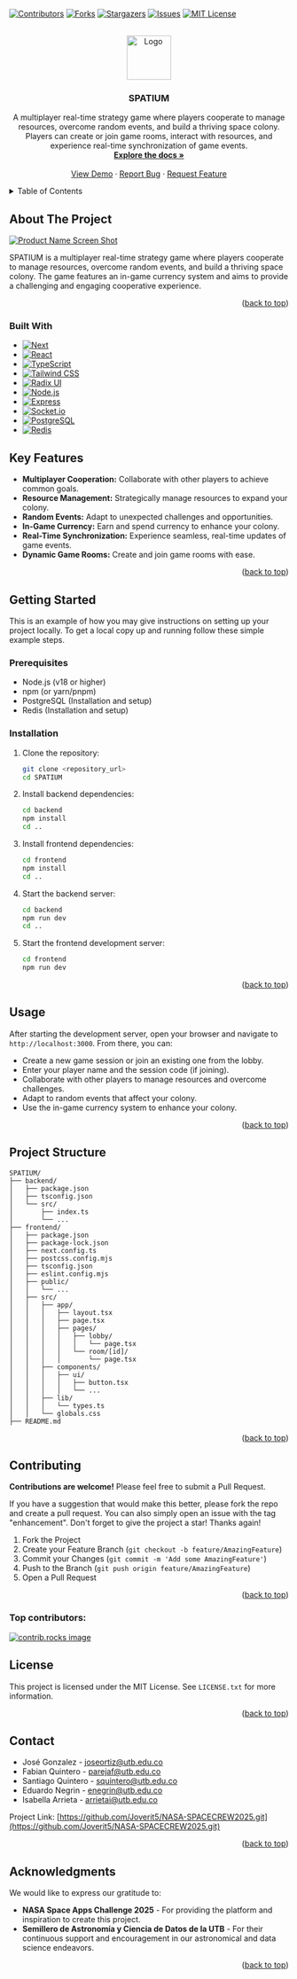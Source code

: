 <!-- Improved compatibility of back to top link: See: https://github.com/othneildrew/Best-README-Template/pull/73 -->
<a id="readme-top"></a>
<!--

<!-- PROJECT SHIELDS -->
<!--
*** I'm using markdown "reference style" links for readability.
*** Reference links are enclosed in brackets [ ] instead of parentheses ( ).
*** See the bottom of this document for the declaration of the reference variables
*** for contributors-url, forks-url, etc. This is an optional, concise syntax you may use.
*** https://www.markdownguide.org/basic-syntax/#reference-style-links
-->
[![Contributors][contributors-shield]][contributors-url]
[![Forks][forks-shield]][forks-url]
[![Stargazers][stars-shield]][stars-url]
[![Issues][issues-shield]][issues-url]
[![MIT License][license-shield]][license-url]


<!-- PROJECT LOGO -->
<br />
<div align="center">
  <a href="https://github.com/Joverit5/NASA-SPACECREW2025">
    <img src="images/logo.png" alt="Logo" width="80" height="80">
  </a>

<h3 align="center">SPATIUM</h3>

  <p align="center">
    A multiplayer real-time strategy game where players cooperate to manage resources, overcome random events, and build a thriving space colony. Players can create or join game rooms, interact with resources, and experience real-time synchronization of game events.
    <br />
    <a href="https://github.com/Joverit5/NASA-SPACECREW2025.git"><strong>Explore the docs »</strong></a>
    <br />
    <br />
    <a href="https://spatium-demo.vercel.app">View Demo</a>
    ·
   <a href="https://github.com/Joverit5/NASA-SPACECREW2025/issues/new?labels=bug&template=bug-report---.md">Report Bug</a>
    ·
   <a href="https://github.com/Joverit5/NASA-SPACECREW2025/issues/new?labels=enhancement&template=feature-request---.md">Request Feature</a>

  </p>
</div>



<!-- TABLE OF CONTENTS -->
<details>
  <summary>Table of Contents</summary>
  <ol>
    <li>
      <a href="#about-the-project">About The Project</a>
      <ul>
        <li><a href="#built-with">Built With</a></li>
        <li><a href="#key-features">Key Features</a></li>
      </ul>
    </li>
    <li>
      <a href="#getting-started">Getting Started</a>
      <ul>
        <li><a href="#prerequisites">Prerequisites</a></li>
        <li><a href="#installation">Installation</a></li>
      </ul>
    </li>
    <li><a href="#usage">Usage</a></li>
    <li><a href="#project-structure">Project Structure</a></li>
    <li><a href="#contributing">Contributing</a></li>
    <li><a href="#license">License</a></li>
    <li><a href="#contact">Contact</a></li>
    <li><a href="#acknowledgments">Acknowledgments</a></li>
  </ol>
</details>



<!-- ABOUT THE PROJECT -->
## About The Project

[![Product Name Screen Shot][product-screenshot]](https://spatium-demo.vercel.app)

SPATIUM is a multiplayer real-time strategy game where players cooperate to manage resources, overcome random events, and build a thriving space colony. The game features an in-game currency system and aims to provide a challenging and engaging cooperative experience.

<p align="right">(<a href="#readme-top">back to top</a>)</p>



### Built With

* [![Next][Next.js]][Next-url]
* [![React][React.js]][React-url]
* [![TypeScript][TypeScript]][TypeScript-url]
* [![Tailwind CSS][Tailwind]][Tailwind-url]
* [![Radix UI][Radix]][Radix-url]
* [![Node.js][Node.js]][Node-url]
* [![Express][Express.js]][Express-url]
* [![Socket.io][Socket.io]][Socket-url]
* [![PostgreSQL][PostgreSQL]][PostgreSQL-url]
* [![Redis][Redis]][Redis-url]

<!-- KEY FEATURES -->
## Key Features

- **Multiplayer Cooperation:** Collaborate with other players to achieve common goals.
- **Resource Management:** Strategically manage resources to expand your colony.
- **Random Events:** Adapt to unexpected challenges and opportunities.
- **In-Game Currency:** Earn and spend currency to enhance your colony.
- **Real-Time Synchronization:** Experience seamless, real-time updates of game events.
- **Dynamic Game Rooms:** Create and join game rooms with ease.

<p align="right">(<a href="#readme-top">back to top</a>)</p>

<!-- GETTING STARTED -->
## Getting Started

This is an example of how you may give instructions on setting up your project locally.
To get a local copy up and running follow these simple example steps.

### Prerequisites

* Node.js (v18 or higher)
* npm (or yarn/pnpm)
* PostgreSQL (Installation and setup)
* Redis (Installation and setup)

### Installation

1. Clone the repository:
   ```bash
   git clone <repository_url>
   cd SPATIUM
   ```

2. Install backend dependencies:
   ```bash
   cd backend
   npm install
   cd ..
   ```

3. Install frontend dependencies:
   ```bash
   cd frontend
   npm install
   cd ..
   ```

4. Start the backend server:
   ```bash
   cd backend
   npm run dev
   cd ..
   ```

5. Start the frontend development server:
   ```bash
   cd frontend
   npm run dev
   ```

<p align="right">(<a href="#readme-top">back to top</a>)</p>



<!-- USAGE EXAMPLES -->
## Usage

After starting the development server, open your browser and navigate to `http://localhost:3000`. From there, you can:

- Create a new game session or join an existing one from the lobby.
- Enter your player name and the session code (if joining).
- Collaborate with other players to manage resources and overcome challenges.
- Adapt to random events that affect your colony.
- Use the in-game currency system to enhance your colony.

<p align="right">(<a href="#readme-top">back to top</a>)</p>



<!-- PROJECT STRUCTURE -->
## Project Structure

```
SPATIUM/
├── backend/
│   ├── package.json
│   ├── tsconfig.json
│   └── src/
│       ├── index.ts
│       └── ...
├── frontend/
│   ├── package.json
│   ├── package-lock.json
│   ├── next.config.ts
│   ├── postcss.config.mjs
│   ├── tsconfig.json
│   ├── eslint.config.mjs
│   ├── public/
│   │   └── ...
│   ├── src/
│   │   ├── app/
│   │   │   ├── layout.tsx
│   │   │   ├── page.tsx
│   │   │   ├── pages/
│   │   │   │   ├── lobby/
│   │   │   │   │   └── page.tsx
│   │   │   │   └── room/[id]/
│   │   │   │       └── page.tsx
│   │   ├── components/
│   │   │   ├── ui/
│   │   │   │   ├── button.tsx
│   │   │   │   └── ...
│   │   ├── lib/
│   │   │   └── types.ts
│   │   └── globals.css
├── README.md
```

<p align="right">(<a href="#readme-top">back to top</a>)</p>


<!-- CONTRIBUTING -->
## Contributing

**Contributions are welcome!** Please feel free to submit a Pull Request.

If you have a suggestion that would make this better, please fork the repo and create a pull request. You can also simply open an issue with the tag "enhancement".
Don't forget to give the project a star! Thanks again!

1. Fork the Project
2. Create your Feature Branch (`git checkout -b feature/AmazingFeature`)
3. Commit your Changes (`git commit -m 'Add some AmazingFeature'`)
4. Push to the Branch (`git push origin feature/AmazingFeature`)
5. Open a Pull Request

<p align="right">(<a href="#readme-top">back to top</a>)</p>

### Top contributors:

<a href="https://github.com/your-username/SPATIUM/graphs/contributors">
  <img src="https://github.com/Joverit5/NASA-SPACECREW2025.git" alt="contrib.rocks image" />
</a>


<!-- LICENSE -->
## License

This project is licensed under the MIT License. See `LICENSE.txt` for more information.

<p align="right">(<a href="#readme-top">back to top</a>)</p>



<!-- CONTACT -->
## Contact

- José Gonzalez - joseortiz@utb.edu.co
- Fabian Quintero - parejaf@utb.edu.co
- Santiago Quintero - squintero@utb.edu.co
- Eduardo Negrin - enegrin@utb.edu.co
- Isabella Arrieta - arrietai@utb.edu.co

Project Link: [https://github.com/Joverit5/NASA-SPACECREW2025.git](https://github.com/Joverit5/NASA-SPACECREW2025.git)

<p align="right">(<a href="#readme-top">back to top</a>)</p>



<!-- ACKNOWLEDGMENTS -->
## Acknowledgments

We would like to express our gratitude to:

* **NASA Space Apps Challenge 2025** - For providing the platform and inspiration to create this project.
* **Semillero de Astronomía y Ciencia de Datos de la UTB** - For their continuous support and encouragement in our astronomical and data science endeavors.

<p align="right">(<a href="#readme-top">back to top</a>)</p>



<!-- MARKDOWN LINKS & IMAGES -->
<!-- https://www.markdownguide.org/basic-syntax/#reference-style-links -->
[contributors-shield]: https://img.shields.io/github/contributors/your-username/SPATIUM.svg?style=for-the-badge
[contributors-url]: https://github.com/your-username/SPATIUM/graphs/contributors

[forks-shield]: https://img.shields.io/github/forks/your-username/SPATIUM.svg?style=for-the-badge
[forks-url]: https://github.com/your-username/SPATIUM/network/members

[stars-shield]: https://img.shields.io/github/stars/your-username/SPATIUM.svg?style=for-the-badge
[stars-url]: https://github.com/your-username/SPATIUM/stargazers

[issues-shield]: https://img.shields.io/github/issues/your-username/SPATIUM.svg?style=for-the-badge
[issues-url]: https://github.com/your-username/SPATIUM/issues

[license-shield]: https://img.shields.io/github/license/your-username/SPATIUM.svg?style=for-the-badge
[license-url]: https://github.com/your-username/SPATIUM/blob/master/LICENSE.txt

[product-screenshot]: images/screenshot.png

[Next.js]: https://img.shields.io/badge/next.js-000000?style=for-the-badge&logo=nextdotjs&logoColor=white
[Next-url]: https://nextjs.org/

[React.js]: https://img.shields.io/badge/React-20232A?style=for-the-badge&logo=react&logoColor=61DAFB
[React-url]: https://reactjs.org/

[TypeScript]: https://img.shields.io/badge/TypeScript-007ACC?style=for-the-badge&logo=typescript&logoColor=white
[TypeScript-url]: https://www.typescriptlang.org/

[Tailwind]: https://img.shields.io/badge/Tailwind%20CSS-38B2AC?style=for-the-badge&logo=tailwind-css&logoColor=white
[Tailwind-url]: https://tailwindcss.com/

[Radix]: https://img.shields.io/badge/Radix%20UI-161618?style=for-the-badge&logo=radix-ui&logoColor=white
[Radix-url]: https://www.radix-ui.com/

[Node.js]: https://img.shields.io/badge/Node.js-43853D?style=for-the-badge&logo=node.js&logoColor=white
[Node-url]: https://nodejs.org/

[Express.js]: https://img.shields.io/badge/Express.js-404D59?style=for-the-badge&logo=express&logoColor=white
[Express-url]: https://expressjs.com/

[Socket.io]: https://img.shields.io/badge/Socket.io-010101?style=for-the-badge&logo=socket.io&logoColor=white
[Socket-url]: https://socket.io/

[PostgreSQL]: https://img.shields.io/badge/PostgreSQL-316192?style=for-the-badge&logo=postgresql&logoColor=white
[PostgreSQL-url]: https://www.postgresql.org/

[Redis]: https://img.shields.io/badge/Redis-DC382D?style=for-the-badge&logo=redis&logoColor=white
[Redis-url]: https://redis.io/

